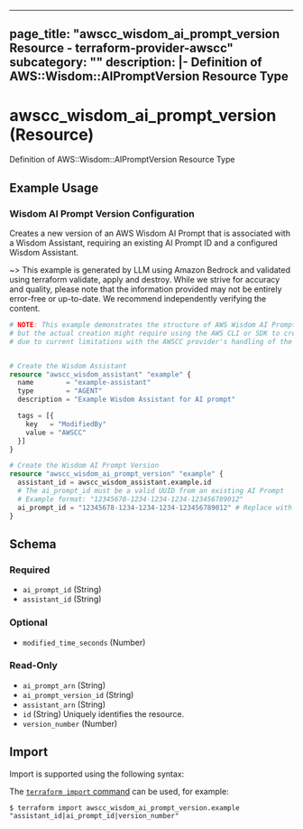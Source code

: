 
---
page_title: "awscc_wisdom_ai_prompt_version Resource - terraform-provider-awscc"
subcategory: ""
description: |-
  Definition of AWS::Wisdom::AIPromptVersion Resource Type
---

# awscc_wisdom_ai_prompt_version (Resource)

Definition of AWS::Wisdom::AIPromptVersion Resource Type

## Example Usage

### Wisdom AI Prompt Version Configuration

Creates a new version of an AWS Wisdom AI Prompt that is associated with a Wisdom Assistant, requiring an existing AI Prompt ID and a configured Wisdom Assistant.

~> This example is generated by LLM using Amazon Bedrock and validated using terraform validate, apply and destroy. While we strive for accuracy and quality, please note that the information provided may not be entirely error-free or up-to-date. We recommend independently verifying the content.

```terraform
# NOTE: This example demonstrates the structure of AWS Wisdom AI Prompt Version,
# but the actual creation might require using the AWS CLI or SDK to create the AI Prompt first
# due to current limitations with the AWSCC provider's handling of the template_configuration.


# Create the Wisdom Assistant
resource "awscc_wisdom_assistant" "example" {
  name        = "example-assistant"
  type        = "AGENT"
  description = "Example Wisdom Assistant for AI prompt"

  tags = [{
    key   = "ModifiedBy"
    value = "AWSCC"
  }]
}

# Create the Wisdom AI Prompt Version
resource "awscc_wisdom_ai_prompt_version" "example" {
  assistant_id = awscc_wisdom_assistant.example.id
  # The ai_prompt_id must be a valid UUID from an existing AI Prompt
  # Example format: "12345678-1234-1234-1234-123456789012"
  ai_prompt_id = "12345678-1234-1234-1234-123456789012" # Replace with actual AI Prompt ID
}
```

<!-- schema generated by tfplugindocs -->
## Schema

### Required

- `ai_prompt_id` (String)
- `assistant_id` (String)

### Optional

- `modified_time_seconds` (Number)

### Read-Only

- `ai_prompt_arn` (String)
- `ai_prompt_version_id` (String)
- `assistant_arn` (String)
- `id` (String) Uniquely identifies the resource.
- `version_number` (Number)

## Import

Import is supported using the following syntax:

The [`terraform import` command](https://developer.hashicorp.com/terraform/cli/commands/import) can be used, for example:

```shell
$ terraform import awscc_wisdom_ai_prompt_version.example "assistant_id|ai_prompt_id|version_number"
```
